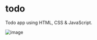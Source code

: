 # todo
Todo app using HTML, CSS &amp; JavaScript.

![image](https://github.com/Anmol-Gup/todo/assets/66009201/5f7b1d0f-fb5b-4414-aa75-be89108b194e)

